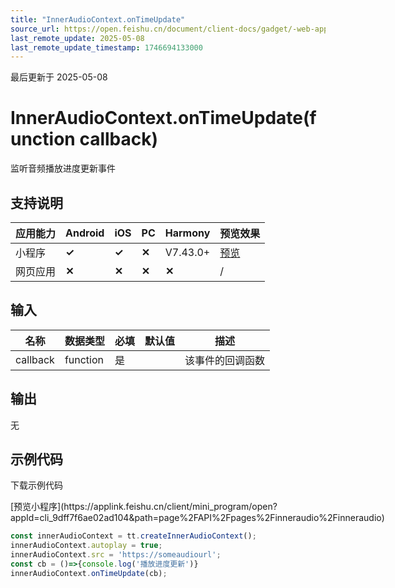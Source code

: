 ```yaml
---
title: "InnerAudioContext.onTimeUpdate"
source_url: https://open.feishu.cn/document/client-docs/gadget/-web-app-api/media/audio/inneraudiocontext/onTimeUpdate
last_remote_update: 2025-05-08
last_remote_update_timestamp: 1746694133000
---
```

最后更新于 2025-05-08

# InnerAudioContext.onTimeUpdate(function callback)

监听音频播放进度更新事件

## 支持说明

应用能力 | Android | iOS | PC | Harmony | 预览效果
--- | --- | --- | --- | --- | ---
小程序 | **✓** | **✓** | **✕** | V7.43.0+ | [预览](https://applink.feishu.cn/client/mini_program/open?appId=cli_9dff7f6ae02ad104&path=page%2FAPI%2Fpages%2Finneraudio%2Finneraudio)
网页应用 | **✕** | **✕** | **✕** | **✕** | /

## 输入

名称 | 数据类型 | 必填 | 默认值 | 描述
--- | --- | --- | --- | ---
callback | function | 是 |  | 该事件的回调函数

## 输出
无

## 示例代码

<md-download-code href="https://open.feishu.cn/document/uYjL24iN/uYDM04iNwQjL2ADN" mobileDisplay="none">下载示例代码</md-download-code>

<div style="display: flex">
          [预览小程序](https://applink.feishu.cn/client/mini_program/open?appId=cli_9dff7f6ae02ad104&path=page%2FAPI%2Fpages%2Finneraudio%2Finneraudio)

</div> 

```js
const innerAudioContext = tt.createInnerAudioContext();
innerAudioContext.autoplay = true;
innerAudioContext.src = 'https://someaudiourl';
const cb = ()=>{console.log('播放进度更新')}
innerAudioContext.onTimeUpdate(cb);
```
